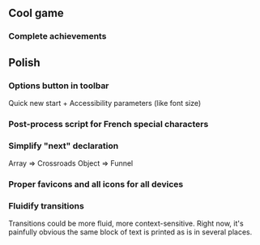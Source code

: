 ## Cool game

### Complete achievements

## Polish

### Options button in toolbar

Quick new start + Accessibility parameters (like font size)

### Post-process script for French special characters

###  Simplify "next" declaration

Array => Crossroads
Object => Funnel

### Proper favicons and all icons for all devices

### Fluidify transitions

Transitions could be more fluid, more context-sensitive. Right now, it's painfully obvious the same block of text is printed as is in several places.


